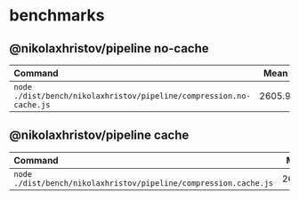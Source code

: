 # benchmarks

## @nikolaxhristov/pipeline no-cache
| Command | Mean [s] | Min [s] | Max [s] | Relative |
|:---|---:|---:|---:|---:|
| `node ./dist/bench/nikolaxhristov/pipeline/compression.no-cache.js` | 2605.980 | 2605.980 | 2605.980 | 1.00 |

## @nikolaxhristov/pipeline cache
| Command | Mean [s] | Min [s] | Max [s] | Relative |
|:---|---:|---:|---:|---:|
| `node ./dist/bench/nikolaxhristov/pipeline/compression.cache.js` | 2626.408 | 2626.408 | 2626.408 | 1.00 |
